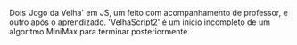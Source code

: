 Dois 'Jogo da Velha' em JS, um feito com acompanhamento de professor, e outro após o aprendizado. 'VelhaScript2' é um inicio incompleto de um algoritmo MiniMax para terminar posteriormente.

